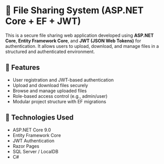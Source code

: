 # 📁 File Sharing System (ASP.NET Core + EF + JWT)

This is a secure file sharing web application developed using **ASP.NET Core**, **Entity Framework Core**, and **JWT (JSON Web Tokens)** for authentication. It allows users to upload, download, and manage files in a structured and authenticated environment.

## 🚀 Features

- User registration and JWT-based authentication
- Upload and download files securely
- Browse and manage uploaded files
- Role-based access control (e.g., admin/user)
- Modular project structure with EF migrations

## 🧰 Technologies Used

- ASP.NET Core 9.0
- Entity Framework Core
- JWT Authentication
- Razor Pages
- SQL Server / LocalDB
- C#
